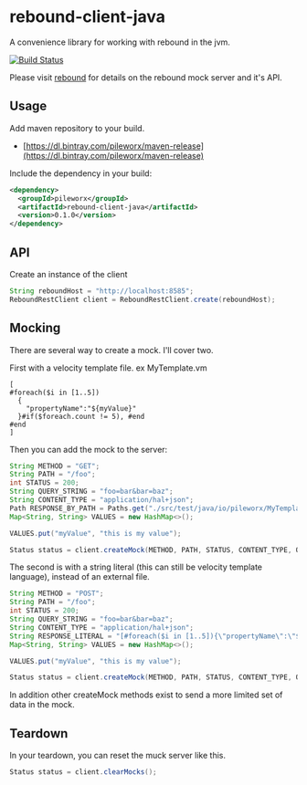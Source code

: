 rebound-client-java
===================
A convenience library for working with rebound in the jvm.

[![Build Status](https://travis-ci.org/pileworx/rebound-client-java.svg?branch=develop)](https://travis-ci.org/pileworx/rebound)

Please visit [rebound](https://github.com/pileworx/rebound) for details on the rebound mock server and it's API.

Usage
-----

Add maven repository to your build.
- [https://dl.bintray.com/pileworx/maven-release](https://dl.bintray.com/pileworx/maven-release)

Include the dependency in your build:
```xml
<dependency>
  <groupId>pileworx</groupId>
  <artifactId>rebound-client-java</artifactId>
  <version>0.1.0</version>
</dependency>
```
API
---

Create an instance of the client

```java
String reboundHost = "http://localhost:8585";
ReboundRestClient client = ReboundRestClient.create(reboundHost);
```

Mocking
-------
There are several way to create a mock. I'll cover two.

First with a velocity template file.
 ex MyTemplate.vm
 
```vtl
[
#foreach($i in [1..5])
  {
    "propertyName":"${myValue}"
  }#if($foreach.count != 5), #end
#end
]
```

Then you can add the mock to the server:

```java
String METHOD = "GET";
String PATH = "/foo";
int STATUS = 200;
String QUERY_STRING = "foo=bar&bar=baz";
String CONTENT_TYPE = "application/hal+json";
Path RESPONSE_BY_PATH = Paths.get("./src/test/java/io/pileworx/MyTemplate.vm");
Map<String, String> VALUES = new HashMap<>();

VALUES.put("myValue", "this is my value");

Status status = client.createMock(METHOD, PATH, STATUS, CONTENT_TYPE, QUERY_STRING, RESPONSE_BY_PATH, VALUES);
```

The second is with a string literal (this can still be velocity template language), instead of an external file.

```java
String METHOD = "POST";
String PATH = "/foo";
int STATUS = 200;
String QUERY_STRING = "foo=bar&bar=baz";
String CONTENT_TYPE = "application/hal+json";
String RESPONSE_LITERAL = "[#foreach($i in [1..5]){\"propertyName\":\"${myValue}\"} #if($foreach.count != 5), #end #end]";
Map<String, String> VALUES = new HashMap<>();

VALUES.put("myValue", "this is my value");

Status status = client.createMock(METHOD, PATH, STATUS, CONTENT_TYPE, QUERY_STRING, RESPONSE_LITERAL, VALUES);
```

In addition other createMock methods exist to send a more limited set of data in the mock.

Teardown
--------

In your teardown, you can reset the muck server like this.

```java
Status status = client.clearMocks();
```